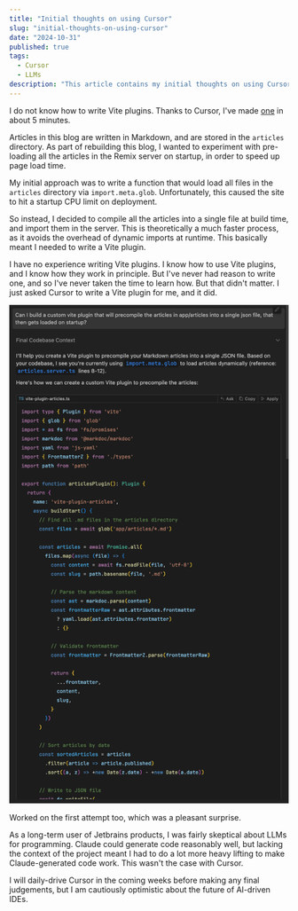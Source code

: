 ```yaml
---
title: "Initial thoughts on using Cursor"
slug: "initial-thoughts-on-using-cursor"
date: "2024-10-31"
published: true
tags:
  - Cursor
  - LLMs
description: "This article contains my initial thoughts on using Cursor, an AI-powered code editor."
---
```


I do not know how to write Vite plugins. Thanks to Cursor, I've made [one](https://github.com/yen223/yens-blog-v2/blob/5d150c2fd63a542de14c0f9b85602773609e4b14/app/lib/vite-plugin-articles.ts) in about 5 minutes.

Articles in this blog are written in Markdown, and are stored in the `articles` directory.
As part of rebuilding this blog, I wanted to experiment with pre-loading all the articles in the Remix server on startup, in order to speed 
up page load time. 

My initial approach was to write a function that would load all files in the `articles` directory via `import.meta.glob`. 
Unfortunately, this caused the site to hit a startup CPU limit on deployment.

So instead, I decided to compile all the articles into a single file at build time, and import them in the server. This is theoretically a much faster process, 
as it avoids the overhead of dynamic imports at runtime. This basically meant I needed to write a Vite plugin.

I have no experience writing Vite plugins. I know how to use Vite plugins, and I know how they work in principle. But I've never had 
reason to write one, and so I've never taken the time to learn how. But that didn't matter. I just asked Cursor to write a Vite plugin for me, 
and it did. 

![Cursor writing a Vite plugin](/articles/cursor-writing-vite-plugin.png)

Worked on the first attempt too, which was a pleasant surprise.

As a long-term user of Jetbrains products, I was fairly skeptical about LLMs for programming. Claude could generate code reasonably well,
but lacking the context of the project meant I had to do a lot more heavy lifting to make Claude-generated code work. This wasn't the case
with Cursor.

I will daily-drive Cursor in the coming weeks before making any final judgements, but I am cautiously optimistic about the future of AI-driven IDEs.

